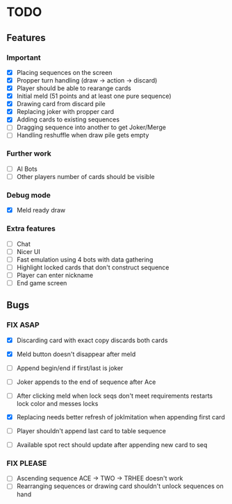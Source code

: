 # TODO

## Features
### Important
- [x] Placing sequences on the screen
- [x] Propper turn handling (draw -> action -> discard)
- [x] Player should be able to rearange cards
- [x] Initial meld (51 points and at least one pure sequence)
- [x] Drawing card from discard pile
- [x] Replacing joker with propper card
- [x] Adding cards to existing sequences
- [ ] Dragging sequence into another to get Joker/Merge
- [ ] Handling reshuffle when draw pile gets empty

### Further work
- [ ] AI Bots
- [ ] Other players number of cards should be visible

### Debug mode
- [x] Meld ready draw 

### Extra features 
- [ ] Chat
- [ ] Nicer UI
- [ ] Fast emulation using 4 bots with data gathering
- [ ] Highlight locked cards that don't construct sequence
- [ ] Player can enter nickname
- [ ] End game screen

## Bugs
### FIX ASAP
- [x] Discarding card with exact copy discards both cards
- [x] Meld button doesn't disappear after meld
- [ ] Append begin/end if first/last is joker
- [ ] Joker appends to the end of sequence after Ace
- [ ] After clicking meld when lock seqs don't meet requirements restarts lock color and messes locks 
- [x] Replacing needs better refresh of jokImitation when appending first card
- [ ] Player shouldn't append last card to table sequence
- [ ] Available spot rect should update after appending new card to seq


### FIX PLEASE
- [ ] Ascending sequence ACE -> TWO -> TRHEE doesn't work
- [ ] Rearranging sequences or drawing card shouldn't unlock sequences on hand

